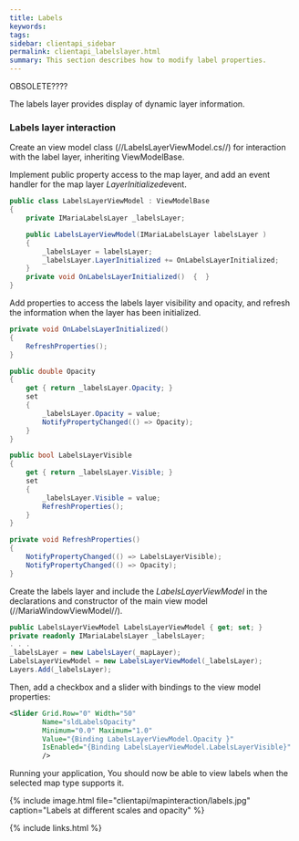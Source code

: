 ```yaml
---
title: Labels
keywords: 
tags: 
sidebar: clientapi_sidebar
permalink: clientapi_labelslayer.html
summary: This section describes how to modify label properties.
---
```


OBSOLETE???? 

The labels layer provides display of dynamic layer information.
###  Labels layer interaction

Create an view model class (//LabelsLayerViewModel.cs//) for interaction with the label layer, inheriting ViewModelBase. 

Implement public property access to the map layer, and add an event handler for the map layer *LayerInitialized*event.

```csharp
public class LabelsLayerViewModel : ViewModelBase
{
    private IMariaLabelsLayer _labelsLayer;

    public LabelsLayerViewModel(IMariaLabelsLayer labelsLayer )
    {
        _labelsLayer = labelsLayer;
        _labelsLayer.LayerInitialized += OnLabelsLayerInitialized;
    }
    private void OnLabelsLayerInitialized()  {  }
}
```

Add properties to access the labels layer visibility and opacity, and refresh the information when the layer has been initialized.

```csharp
private void OnLabelsLayerInitialized()
{
    RefreshProperties();
}

public double Opacity
{
    get { return _labelsLayer.Opacity; }
    set
    {
        _labelsLayer.Opacity = value;
        NotifyPropertyChanged(() => Opacity);
    }
}

public bool LabelsLayerVisible
{
    get { return _labelsLayer.Visible; }
    set
    {
        _labelsLayer.Visible = value;
        RefreshProperties();
    }
}

private void RefreshProperties()
{
    NotifyPropertyChanged(() => LabelsLayerVisible);
    NotifyPropertyChanged(() => Opacity);
}
```

Create the labels layer and include the *LabelsLayerViewModel* in the declarations and constructor of the main view model (//MariaWindowViewModel//).

```csharp
public LabelsLayerViewModel LabelsLayerViewModel { get; set; }
private readonly IMariaLabelsLayer _labelsLayer;
. . .
_labelsLayer = new LabelsLayer(_mapLayer);
LabelsLayerViewModel = new LabelsLayerViewModel(_labelsLayer);
Layers.Add(_labelsLayer);
```

Then, add a checkbox and a slider with bindings to the view model properties:

```xml
<Slider Grid.Row="0" Width="50"
        Name="sldLabelsOpacity" 
        Minimum="0.0" Maximum="1.0" 
        Value="{Binding LabelsLayerViewModel.Opacity }" 
        IsEnabled="{Binding LabelsLayerViewModel.LabelsLayerVisible}"
        />
```

Running your application, You should now be able to view labels when the selected map type supports it.

{% include image.html file="clientapi/mapinteraction/labels.jpg" caption="Labels at different scales and opacity" %}

{% include links.html %}